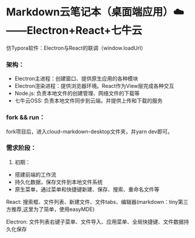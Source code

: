 # Markdown云笔记本（桌面端应用）:cloud:——Electron+React+七牛云
仿Typora软件：Electron与React的联调（window.loadUrl）

### 架构：

- Electron主进程：创建窗口、提供原生应用的各种模块
- Electron渲染进程：提供浏览器环境。React作为View层完成各种交互
- Node.js: 负责本地文件的创建管理、网络文件的下载等
- 七牛云OSS: 负责本地文件同步到云端，并提供上传和下载的服务

### fork && run：

fork项目后，进入cloud-markdown-desktop文件夹，并yarn dev即可。

### 需求阶段：

1. 初期：

- 搭建前端的工作流
- 持久化数据，保存文件到本地文件系统
- 原生菜单，通过菜单和快捷键新建、保存、搜索、重命名文件等

React: 搜索框、文件列表、新建文件、文件tabs、编辑器(markdown：tiny第三方推荐,这里为了简单，使用easyMDE)

Electron: 文件列表右键子菜单、文件导入、应用菜单、全局快捷键、文件数据持久化保存

